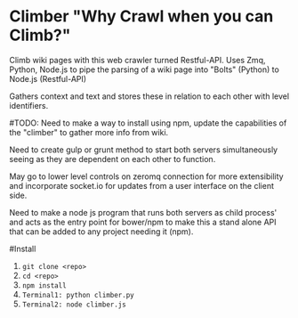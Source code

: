 # Climber "Why Crawl when you can Climb?"
Climb wiki pages with this web crawler turned Restful-API.
Uses Zmq, Python, Node.js to pipe the parsing of a wiki page into "Bolts" (Python) to Node.js (Restful-API)

Gathers context and text and stores these in relation to each other with level identifiers.

#TODO:
Need to make a way to install using npm, update the capabilities of the "climber" to gather more info from wiki.

Need to create gulp or grunt method to start both servers simultaneously seeing as they are dependent on each other to function.

May go to lower level controls on zeromq connection for more extensibility and incorporate socket.io for updates from a user interface on the client side.

Need to make a node js program that runs both servers as child process' and acts as the entry point for bower/npm to make this a stand alone API that can be added to any project needing it (npm).

#Install 
1. `git clone <repo>`
2. `cd <repo>`
3. `npm install`
4. `Terminal1: python climber.py`
5. `Terminal2: node climber.js`
